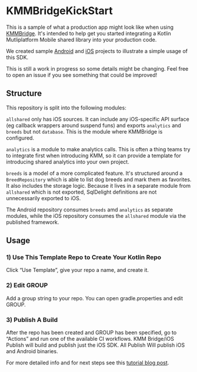 # KMMBridgeKickStart

This is a sample of what a production app might look like when using
[KMMBridge](https://github.com/touchlab/KMMBridge/).
It's intended to help get you started integrating a Kotlin Mutliplatform Mobile shared library into your production
code.

We created sample [Android](https://github.com/touchlab/KMMBridgeKickStart-Android)
and [iOS](https://github.com/touchlab/KMMBridgeKickStart-iOS) projects to illustrate
a simple usage of this SDK.

This is still a work in progress so some details might be changing. Feel free to open an issue if you see something that
could be improved!

## Structure

This repository is split into the following modules:

`allshared` only has iOS sources. It can include any iOS-specific API surface (eg callback wrappers around suspend funs) and exports `analytics` and `breeds` but not `database`. This is the module where KMMBridge is configured.

`analytics` is a module to make analytics calls. This is often a thing teams try to integrate first when introducing
KMM, so it can provide a template for introducing shared analytics into your own project.

`breeds` is a model of a more complicated feature. It's structured around a `BreedRepository` which is able to list dog
breeds and mark them as favorites. It also includes the storage logic. Because it lives in a separate module
from `allshared` which is not exported, SqlDelight definitions are not unnecessarily exported to iOS.

The Android repository consumes `breeds` amd `analytics` as separate modules, while the iOS repository consumes
the `allshared` module via the published framework.

## Usage

### 1) Use This Template Repo to Create Your Kotlin Repo

Click “Use Template”, give your repo a name, and create it.

### 2) Edit GROUP

Add a group string to your repo. You can open gradle.properties and edit GROUP.

### 3) Publish A Build

After the repo has been created and GROUP has been specified, go to “Actions” and run one of the available CI workflows.
KMM Bridge/iOS Publish will build and publish just the iOS SDK. All Publish Will publish iOS and Android binaries.

For more detailed info and for next steps see
this [tutorial blog post](https://touchlab.co/quick-start-with-kmmbridge-1-hour-tutorial/).